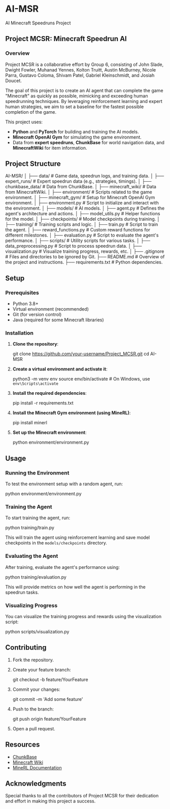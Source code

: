 
# AI-MSR
AI Minecraft Speedruns Project

## Project MCSR: Minecraft Speedrun AI

### Overview

Project MCSR is a collaborative effort by Group 6, consisting of John Slade, Dwight Fowler, Muhanad Yennes, Kolton Truitt, Austin McBurney, Nicole Parra, Gustavo Coloma, Shivam Patel, Gabriel Kleinschmidt, and Josiah Doucet.

The goal of this project is to create an AI agent that can complete the game "Minecraft" as quickly as possible, mimicking and exceeding human speedrunning techniques. By leveraging reinforcement learning and expert human strategies, we aim to set a baseline for the fastest possible completion of the game.

This project uses:
- **Python** and **PyTorch** for building and training the AI models.
- **Minecraft OpenAI Gym** for simulating the game environment.
- Data from **expert speedruns**, **ChunkBase** for world navigation data, and **MinecraftWiki** for item information.

## Project Structure

AI-MSR/
│
├── data/                  # Game data, speedrun logs, and training data.
│   ├── expert_runs/       # Expert speedrun data (e.g., strategies, timings).
│   ├── chunkbase_data/    # Data from ChunkBase.
│   ├── minecraft_wiki/    # Data from MinecraftWiki.
│
├── environment/           # Scripts related to the game environment.
│   ├── minecraft_gym/     # Setup for Minecraft OpenAI Gym environment.
│   ├── environment.py     # Script to initialize and interact with the environment.
│
├── models/                # AI models.
│   ├── agent.py           # Defines the agent's architecture and actions.
│   ├── model_utils.py     # Helper functions for the model.
│   ├── checkpoints/       # Model checkpoints during training.
│
├── training/              # Training scripts and logic.
│   ├── train.py           # Script to train the agent.
│   ├── reward_functions.py # Custom reward functions for different milestones.
│   ├── evaluation.py      # Script to evaluate the agent's performance.
│
├── scripts/               # Utility scripts for various tasks.
│   ├── data_preprocessing.py # Script to process speedrun data.
│   ├── visualization.py   # Visualize training progress, rewards, etc.
│
├── .gitignore             # Files and directories to be ignored by Git.
├── README.md              # Overview of the project and instructions.
├── requirements.txt       # Python dependencies.


## Setup

### Prerequisites

- Python 3.8+
- Virtual environment (recommended)
- Git (for version control)
- Java (required for some Minecraft libraries)

### Installation

1. **Clone the repository**:

   git clone https://github.com/your-username/Project_MCSR.git
   cd AI-MSR

2. **Create a virtual environment and activate it**:

   python3 -m venv env
   source env/bin/activate  # On Windows, use `env\Scripts\activate`

3. **Install the required dependencies**:

   pip install -r requirements.txt

4. **Install the Minecraft Gym environment (using MineRL)**:

   pip install minerl

5. **Set up the Minecraft environment**:

   python environment/environment.py

## Usage

### Running the Environment

To test the environment setup with a random agent, run:

python environment/environment.py

### Training the Agent

To start training the agent, run:

python training/train.py

This will train the agent using reinforcement learning and save model checkpoints in the `models/checkpoints` directory.

### Evaluating the Agent

After training, evaluate the agent's performance using:

python training/evaluation.py

This will provide metrics on how well the agent is performing in the speedrun tasks.

### Visualizing Progress

You can visualize the training progress and rewards using the visualization script:

python scripts/visualization.py

## Contributing

1. Fork the repository.
2. Create your feature branch:

   git checkout -b feature/YourFeature

3. Commit your changes:

   git commit -m 'Add some feature'

4. Push to the branch:

   git push origin feature/YourFeature

5. Open a pull request.

## Resources

- [ChunkBase](https://chunkbase.com)
- [Minecraft Wiki](https://minecraft.wiki)
- [MineRL Documentation](https://minerl.readthedocs.io/en/latest/)

## Acknowledgments

Special thanks to all the contributors of Project MCSR for their dedication and effort in making this project a success.
